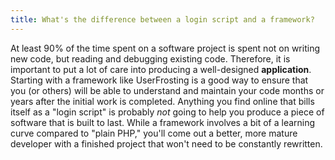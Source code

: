 ```yaml
---
title: What's the difference between a login script and a framework?
---
```


At least 90% of the time spent on a software project is spent not on writing new code, but reading and debugging existing code.  Therefore, it is important to put a lot of care into producing a well-designed **application**.  Starting with a framework like UserFrosting is a good way to ensure that you (or others) will be able to understand and maintain your code months or years after the initial work is completed.  Anything you find online that bills itself as a "login script" is probably _not_ going to help you produce a piece of software that is built to last.  While a framework involves a bit of a learning curve compared to "plain PHP," you'll come out a better, more mature developer with a finished project that won't need to be constantly rewritten.
